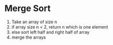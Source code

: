 # Merge Sort

1. Take an array of size n
2. if array size n < 2, return n which is one element
3. else sort left half and right half of array
4. merge the arrays
